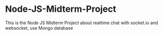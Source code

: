 # Node-JS-Midterm-Project
This is the Node JS Midterm Project about realtime chat with socket.io and websocket, use Mongo database
